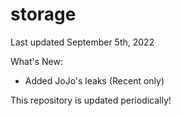 # storage
Last updated September 5th, 2022

What's New:
- Added JoJo's leaks (Recent only)

This repository is updated periodically!
